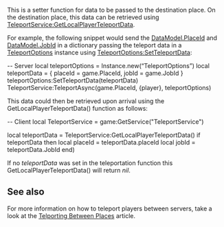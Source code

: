 This is a setter function for data to be passed to the destination place. On the destination place, this data can be retrieved using [TeleportService:GetLocalPlayerTeleportData](https://developer.roblox.com/en-us/api-reference/function/TeleportService/GetLocalPlayerTeleportData).

For example, the following snippet would send the [DataModel.PlaceId](https://developer.roblox.com/en-us/api-reference/property/DataModel/PlaceId) and [DataModel.JobId](https://developer.roblox.com/en-us/api-reference/property/DataModel/JobId) in a dictionary passing the teleport data in a [TeleportOptions](https://developer.roblox.com/en-us/api-reference/class/TeleportOptions) instance using [TeleportOptions:SetTeleportData](https://developer.roblox.com/en-us/api-reference/function/TeleportOptions/SetTeleportData):

\-- Server
local teleportOptions = Instance.new(“TeleportOptions”)
local teleportData = {
    placeId = game.PlaceId,
    jobId = game.JobId
}
teleportOptions:SetTeleportData(teleportData)
TeleportService:TeleportAsync(game.PlaceId, {player}, teleportOptions)

This data could then be retrieved upon arrival using the GetLocalPlayerTeleportData() function as follows:

\-- Client
local TeleportService = game:GetService("TeleportService")

local teleportData = TeleportService:GetLocalPlayerTeleportData()
if teleportData then
    local placeId = teleportData.placeId
    local jobId = teleportData.JobId
end)

If no _teleportData_ was set in the teleportation function this GetLocalPlayerTeleportData() will return _nil_.

See also
--------

For more information on how to teleport players between servers, take a look at the [Telporting Between Places](../../../articles/Teleporting-Between-Places) article.